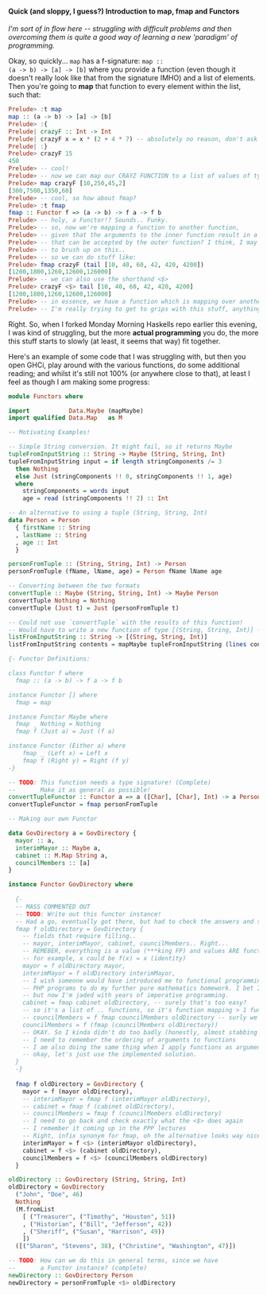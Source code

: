 #### Quick (and sloppy, I guess?) Introduction to map, fmap and Functors

*I'm sort of in flow here -- struggling with difficult problems and then overcoming them is quite a good way of learning a new 'paradigm' of programming.*

Okay, so quickly... <code>map</code> has a f-signature: <code>map :: (a -> b) -> [a] -> [b]</code> where you provide a function (even though it doesn't really look like that from the signature IMHO) and a list of elements. Then you're going to **map** that function to every element within the list, such that:

```haskell
Prelude> :t map
map :: (a -> b) -> [a] -> [b]
Prelude> :{
Prelude| crazyF :: Int -> Int
Prelude| crazyF x = x * (2 + 4 * 7) -- absolutely no reason, don't ask
Prelude| :}
Prelude> crazyF 15
450
Prelude> -- cool!
Prelude> -- now we can map our CRAYZ FUNCTION to a list of values of type Int
Prelude> map crazyF [10,250,45,2]
[300,7500,1350,60]
Prelude> -- cool, so how about fmap?
Prelude> :t fmap
fmap :: Functor f => (a -> b) -> f a -> f b
Prelude> -- holy, a Functor!? Sounds.. Funky.
Prelude> -- so, now we're mapping a function to another function,
Prelude> -- given that the arguments to the inner function result in a value
Prelude> -- that can be accepted by the outer function? I think, I may need
Prelude> -- to brush up on this..
Prelude> -- so we can do stuff like:
Prelude> fmap crazyF (tail [10, 40, 60, 42, 420, 4200])
[1200,1800,1260,12600,126000]
Prelude> -- we can also use the shorthand <$>
Prelude> crazyF <$> tail [10, 40, 60, 42, 420, 4200]
[1200,1800,1260,12600,126000]
Prelude> -- in essence, we have a function which is mapping over another function.. I think
Prelude> -- I'm really trying to get to grips with this stuff, anything wrong here, please correct me.
```
Right. So, when I forked Monday Morning Haskells repo earlier this evening, I was kind of struggling, but the more **actual programming** you do, the more this stuff starts to slowly (at least, it seems that way) fit together.

Here's an example of some code that I was struggling with, but then you open GHCi, play around with the various functions, do some additional reading; and whilst it's still not 100% (or anywhere close to that), at least I feel as though I am making some progress:

```haskell
module Functors where

import           Data.Maybe (mapMaybe)
import qualified Data.Map   as M

-- Motivating Examples!

-- Simple String conversion. It might fail, so it returns Maybe
tupleFromInputString :: String -> Maybe (String, String, Int)
tupleFromInputString input = if length stringComponents /= 3
  then Nothing
  else Just (stringComponents !! 0, stringComponents !! 1, age)
  where
    stringComponents = words input
    age = read (stringComponents !! 2) :: Int

-- An alternative to using a tuple (String, String, Int)
data Person = Person
  { firstName :: String
  , lastName :: String
  , age :: Int
  }

personFromTuple :: (String, String, Int) -> Person
personFromTuple (fName, lName, age) = Person fName lName age

-- Converting between the two formats
convertTuple :: Maybe (String, String, Int) -> Maybe Person
convertTuple Nothing = Nothing
convertTuple (Just t) = Just (personFromTuple t)

-- Could not use `convertTuple` with the results of this function!
-- Would have to write a new function of type [(String, String, Int)] -> [Person]
listFromInputString :: String -> [(String, String, Int)]
listFromInputString contents = mapMaybe tupleFromInputString (lines contents)

{- Functor Definitions:

class Functor f where
  fmap :: (a -> b) -> f a -> f b

instance Functor [] where
  fmap = map

instance Functor Maybe where
  fmap _ Nothing = Nothing
  fmap f (Just a) = Just (f a)

instance Functor (Either a) where
	fmap _ (Left x) = Left x
	fmap f (Right y) = Right (f y)
-}

-- TODO: This function needs a type signature! (Complete)
--       Make it as general as possible!
convertTupleFunctor :: Functor a => a ([Char], [Char], Int) -> a Person
convertTupleFunctor = fmap personFromTuple

-- Making our own Functor

data GovDirectory a = GovDirectory {
  mayor :: a,
  interimMayor :: Maybe a,
  cabinet :: M.Map String a,
  councilMembers :: [a]
}

instance Functor GovDirectory where
  
  {-
  -- MASS COMMENTED OUT
  -- TODO: Write out this functor instance!
  -- Had a go, eventually got there, but had to check the answers and see how I was doing
  fmap f oldDirectory = GovDirectory {
    -- fields that require filling..
    -- mayor, interimMayor, cabinet, councilMembers.. Right...
    -- REMEBER, everything is a value (***king FP) and values ARE functions in a lot of instances..?
    -- for example, x could be f(x) = x (identity)
    mayor = f oldDirectory mayor,
    interimMayor = f oldDirectory interimMayor,
    -- I wish someone would have introduced me to functional programming when I was writing
    -- PHP programs to do my further pure mathematics homework. I bet I would have actually been alright
    -- but now I'm jaded with years of imperative programming.
    cabinet = fmap cabinet oldDirectory, -- surely that's too easy?
    -- so it's a list of .. functions, so it's function mapping > 1 function..?
    -- councilMembers = f fmap councilMembers oldDirectory -- surly we need brackets here....
    councilMembers = f (fmap (councilMembers oldDirectory))
    -- OKAY. So I kinda didn't do too badly (honestly, almost stabbing in the dark)
    -- I need to remember the ordering of arguments to functions
    -- I am also doing the same thing when I apply functions as arguments to functions...
    -- okay, let's just use the implemented solution.
  }
  -}
  
  fmap f oldDirectory = GovDirectory {
    mayor = f (mayor oldDirectory),
    -- interimMayor = fmap f (interimMayor oldDirectory),
    -- cabinet = fmap f (cabinet oldDirectory),
    -- councilMembers = fmap f (councilMembers oldDirectory)
    -- I need to go back and check exactly what the <$> does again
    -- I remember it coming up in the PPP lectures
    -- Right, infix synonym for fmap, oh the alternative looks way nicer, I'm going to use that.
    interimMayor = f <$> (interimMayor oldDirectory),
    cabinet = f <$> (cabinet oldDirectory),
    councilMembers = f <$> (councilMembers oldDirectory)
  }

oldDirectory :: GovDirectory (String, String, Int)
oldDirectory = GovDirectory
  ("John", "Doe", 46)
  Nothing
  (M.fromList 
    [ ("Treasurer", ("Timothy", "Houston", 51))
    , ("Historian", ("Bill", "Jefferson", 42))
    , ("Sheriff", ("Susan", "Harrison", 49))
    ])
  ([("Sharon", "Stevens", 38), ("Christine", "Washington", 47)])

-- TODO: How can we do this in general terms, since we have
--       a Functor instance? (complete)
newDirectory :: GovDirectory Person
newDirectory = personFromTuple <$> oldDirectory
```
